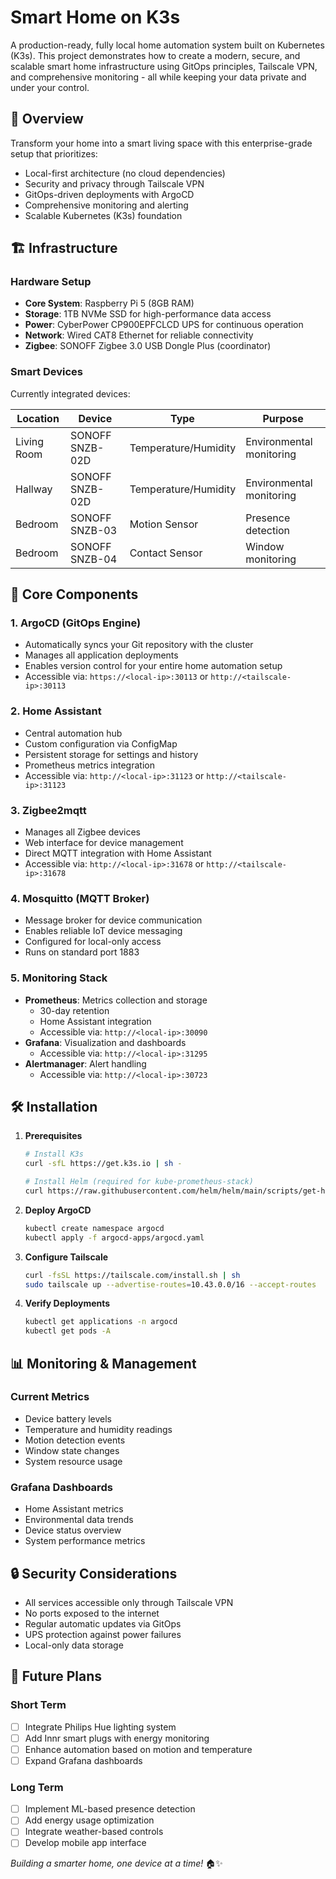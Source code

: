 # Smart Home on K3s

A production-ready, fully local home automation system built on Kubernetes (K3s). This project demonstrates how to create a modern, secure, and scalable smart home infrastructure using GitOps principles, Tailscale VPN, and comprehensive monitoring - all while keeping your data private and under your control.

## 🌟 Overview

Transform your home into a smart living space with this enterprise-grade setup that prioritizes:
- Local-first architecture (no cloud dependencies)
- Security and privacy through Tailscale VPN
- GitOps-driven deployments with ArgoCD
- Comprehensive monitoring and alerting
- Scalable Kubernetes (K3s) foundation

## 🏗 Infrastructure

### Hardware Setup
- **Core System**: Raspberry Pi 5 (8GB RAM)
- **Storage**: 1TB NVMe SSD for high-performance data access
- **Power**: CyberPower CP900EPFCLCD UPS for continuous operation
- **Network**: Wired CAT8 Ethernet for reliable connectivity
- **Zigbee**: SONOFF Zigbee 3.0 USB Dongle Plus (coordinator)

### Smart Devices
Currently integrated devices:

| Location | Device | Type | Purpose |
|----------|--------|------|---------|
| Living Room | SONOFF SNZB-02D | Temperature/Humidity | Environmental monitoring |
| Hallway | SONOFF SNZB-02D | Temperature/Humidity | Environmental monitoring |
| Bedroom | SONOFF SNZB-03 | Motion Sensor | Presence detection |
| Bedroom | SONOFF SNZB-04 | Contact Sensor | Window monitoring |

## 🚀 Core Components

### 1. ArgoCD (GitOps Engine)
- Automatically syncs your Git repository with the cluster
- Manages all application deployments
- Enables version control for your entire home automation setup
- Accessible via: `https://<local-ip>:30113` or `http://<tailscale-ip>:30113`

### 2. Home Assistant
- Central automation hub
- Custom configuration via ConfigMap
- Persistent storage for settings and history
- Prometheus metrics integration
- Accessible via: `http://<local-ip>:31123` or `http://<tailscale-ip>:31123`

### 3. Zigbee2mqtt
- Manages all Zigbee devices
- Web interface for device management
- Direct MQTT integration with Home Assistant
- Accessible via: `http://<local-ip>:31678` or `http://<tailscale-ip>:31678`

### 4. Mosquitto (MQTT Broker)
- Message broker for device communication
- Enables reliable IoT device messaging
- Configured for local-only access
- Runs on standard port 1883

### 5. Monitoring Stack
- **Prometheus**: Metrics collection and storage
  - 30-day retention
  - Home Assistant integration
  - Accessible via: `http://<local-ip>:30090`
- **Grafana**: Visualization and dashboards
  - Accessible via: `http://<local-ip>:31295`
- **Alertmanager**: Alert handling
  - Accessible via: `http://<local-ip>:30723`

## 🛠 Installation

1. **Prerequisites**
   ```bash
   # Install K3s
   curl -sfL https://get.k3s.io | sh -

   # Install Helm (required for kube-prometheus-stack)
   curl https://raw.githubusercontent.com/helm/helm/main/scripts/get-helm-3 | bash
   ```

2. **Deploy ArgoCD**
   ```bash
   kubectl create namespace argocd
   kubectl apply -f argocd-apps/argocd.yaml
   ```

3. **Configure Tailscale**
   ```bash
   curl -fsSL https://tailscale.com/install.sh | sh
   sudo tailscale up --advertise-routes=10.43.0.0/16 --accept-routes
   ```

4. **Verify Deployments**
   ```bash
   kubectl get applications -n argocd
   kubectl get pods -A
   ```

## 📊 Monitoring & Management

### Current Metrics
- Device battery levels
- Temperature and humidity readings
- Motion detection events
- Window state changes
- System resource usage

### Grafana Dashboards
- Home Assistant metrics
- Environmental data trends
- Device status overview
- System performance metrics

## 🔒 Security Considerations

- All services accessible only through Tailscale VPN
- No ports exposed to the internet
- Regular automatic updates via GitOps
- UPS protection against power failures
- Local-only data storage

## 🎯 Future Plans

### Short Term
- [ ] Integrate Philips Hue lighting system
- [ ] Add Innr smart plugs with energy monitoring
- [ ] Enhance automation based on motion and temperature
- [ ] Expand Grafana dashboards

### Long Term
- [ ] Implement ML-based presence detection
- [ ] Add energy usage optimization
- [ ] Integrate weather-based controls
- [ ] Develop mobile app interface

*Building a smarter home, one device at a time!* 🏠✨
